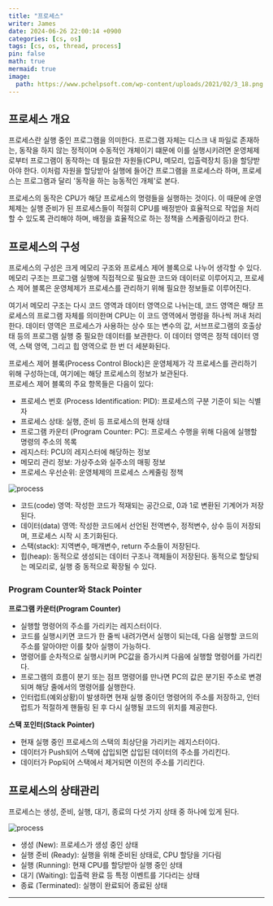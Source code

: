 ```yaml
---
title: "프로세스"
writer: James
date: 2024-06-26 22:00:14 +0900
categories: [cs, os]
tags: [cs, os, thread, process]
pin: false
math: true
mermaid: true
image:
  path: https://www.pchelpsoft.com/wp-content/uploads/2021/02/3_18.png
---
```


## 프로세스 개요

프로세스란 실행 중인 프로그램을 의미한다. 프로그램 자체는 디스크 내 파일로 존재하는, 동작을 하지 않는 정적이며 수동적인 개체이기 떄문에 이를 실행시키려면 운영체제로부터 프로그램이 동작하는 데 필요한 자원들(CPU, 메모리, 입출력장치 등)을 할당받아야 한다. 이처럼 자원을 할당받아 실행에 들어간 프로그램을 프로세스라 하며, 프로세스는 프로그램과 달리 '동작을 하는 능동적인 개체'로 본다.  

프로세스의 동작은 CPU가 해당 프로세스의 명령들을 실행하는 것이다. 이 때문에 운영체제는 실행 준비가 된 프로세스들이 적절히 CPU를 배정받아 효율적으로 작업을 처리할 수 있도록 관리해야 하며, 배정을 효율적으로 하는 정책을 스케줄링이라고 한다.  

## 프로세스의 구성 

프로세스의 구성은 크게 메모리 구조와 프로세스 제어 블록으로 나누어 생각할 수 있다. 메모리 구조는 프로그램 실행에 직접적으로 필요한 코드와 데이터로 이루어지고, 프로세스 제어 블록은 운영체제가 프로세스를 관리하기 위해 필요한 정보들로 이루어진다.  

여기서 메모리 구조는 다시 코드 영역과 데이터 영역으로 나뉘는데, 코드 영역은 해당 프로세스의 프로그램 자체를 의미한며 CPU는 이 코드 영역에서 명령을 하나씩 꺼내 처리한다. 데이터 영역은 프로세스가 사용하는 상수 또는 변수의 값, 서브프로그램의 호출상태 등의 프로그램 실행 중 필요한 데이터를 보관한다. 이 데이터 영역은 정적 데이터 영역, 스택 영역, 그리고 힙 영역으로 한 번 더 세분화된다.  

프로세스 제어 블록(Process Control Block)은 운영체제가 각 프로세스를 관리하기 위해 구성하는데, 여기에는 해당 프로세스의 정보가 보관된다.  
프로세스 제어 블록의 주요 항목들은 다음이 있다:  

- 프로세스 번호 (Process Identification: PID): 프로세스의 구분 기준이 되는 식별자
- 프로세스 상태: 실행, 준비 등 프로세스의 현재 상태
- 프로그램 카운터 (Program Counter: PC): 프로세스 수행을 위해 다음에 실행할 명령의 주소의 목록
- 레지스터: PCU의 레지스터에 해당하는 정보
- 메모리 관리 정보: 가상주소와 실주소의 매핑 정보
- 프로세스 우선순위: 운영체제의 프로세스 스케줄링 정책

![process](https://img1.daumcdn.net/thumb/R1280x0/?scode=mtistory2&fname=https%3A%2F%2Fblog.kakaocdn.net%2Fdn%2FcwDb8r%2FbtsjAwUVeqo%2FiUj7t2wypnkSL1kmHTwbFK%2Fimg.png)  

- 코드(code) 영역: 작성한 코드가 적재되는 공간으로, 0과 1로 변환된 기계어가 저장된다.  
- 데이터(data) 영역: 작성한 코드에서 선언된 전역변수, 정적변수, 상수 등이 저장되며, 프로세스 시작 시 초기화된다.  
- 스택(stack): 지역변수, 매개변수, return 주소들이 저장된다.  
- 힙(heap): 동적으로 생성되는 데이터 구조나 객체들이 저장된다. 동적으로 할당되는 메모리로, 실행 중 동적으로 확장될 수 있다.  

### Program Counter와 Stack Pointer 

**프로그램 카운터(Program Counter)**  
- 실행할 명령어의 주소를 가리키는 레지스터이다.
- 코드를 실행시키면 코드가 한 줄씩 내려가면서 실행이 되는데, 다음 실행할 코드의 주소를 알아야만 이를 찾아 실행이 가능하다. 
- 명령어를 순차적으로 실행시키며 PC값을 증가시켜 다음에 실행할 명령어를 가리킨다.  
- 프로그램의 흐름이 분기 또는 점프 명령어를 만나면 PC의 값은 분기된 주소로 변경되며 해당 줄에서의 명령어를 실행한다.  
- 인터럽트(예외상황)이 발생하면 현재 실행 중이던 명령어의 주소를 저장하고, 인터럽트가 적절하게 핸들링 된 후 다시 실행될 코드의 위치를 제공한다.  

**스택 포인터(Stack Pointer)**
- 현재 실행 중인 프로세스의 스택의 최상단을 가리키는 레지스터이다. 
- 데이터가 Push되어 스택에 삽입되면 삽입된 데이터의 주소를 가리킨다.  
- 데이터가 Pop되어 스택에서 제거되면 이전의 주소를 기리킨다.  

## 프로세스의 상태관리

프로세스는 생성, 준비, 실행, 대기, 종료의 다섯 가지 상태 중 하나에 있게 된다.  

![process](https://itwiki.kr/images/d/da/%ED%94%84%EB%A1%9C%EC%84%B8%EC%8A%A4_%EC%83%81%ED%83%9C%EC%A0%84%EC%9D%B4%EB%8F%84.png)  

- 생성 (New): 프로세스가 생성 중인 상태
- 실행 준비 (Ready): 실행을 위해 준비된 상태로, CPU 할당을 기다림
- 실행 (Running): 현재 CPU를 할당받아 실행 중인 상태
- 대기 (Waiting): 입출력 완료 등 특정 이벤트를 기다리는 상태
- 종료 (Terminated): 실행이 완료되어 종료된 상태

<hr>
